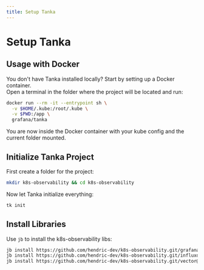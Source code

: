 ```yaml
---
title: Setup Tanka
---
```


# Setup Tanka

## Usage with Docker

You don't have Tanka installed locally? Start by setting up a Docker container. \
Open a terminal in the folder where the project will be located and run:

```sh
docker run --rm -it --entrypoint sh \
  -v $HOME/.kube:/root/.kube \
  -v $PWD:/app \
  grafana/tanka
```

You are now inside the Docker container with your kube config and the current folder mounted.

## Initialize Tanka Project

First create a folder for the project:

```sh
mkdir k8s-observability && cd k8s-observability
```

Now let Tanka initialize everything:

```sh
tk init
```

## Install Libraries

Use `jb` to install the k8s-observability libs:

```sh
jb install https://github.com/hendric-dev/k8s-observability.git/grafana@main &&
jb install https://github.com/hendric-dev/k8s-observability.git/influxdb@main &&
jb install https://github.com/hendric-dev/k8s-observability.git/vector@main
```
